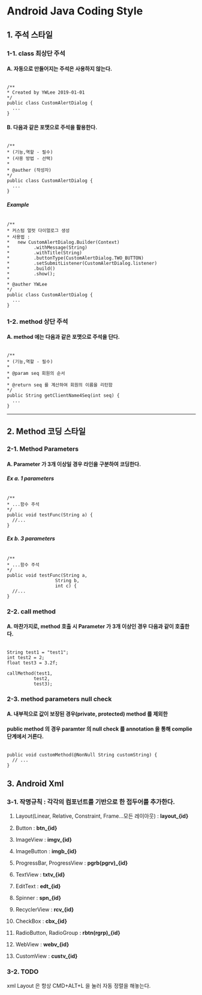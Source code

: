 # Android Java Coding Style

## 1. 주석 스타일
### 1-1. class 최상단 주석
#### A. 자동으로 만들어지는 주석은 사용하지 않는다.
<pre><code>
/**
* Created by YWLee 2019-01-01
*/
public class CustomAlertDialog {
  ...
}
</code></pre>

#### B. 다음과 같은 포맷으로 주석을 활용한다.
<pre><code>
/**
* (기능,역할 - 필수)
* (사용 방법 - 선택)
* 
* @auther (작성자)
*/
public class CustomAlertDialog {
  ...
}
</code></pre>

##### Example
<pre><code>
/**
* 커스텀 얼럿 다이얼로그 생성
* 사용법 :
*   new CustomAlertDialog.Builder(Context)
*         .withMessage(String)
*         .withTitle(String)
*         .buttonType(CustomAlertDialog.TWO_BUTTON)
*         .setSubmitListener(CustomAlertDialog.listener)
*         .build()
*         .show();
* 
* @auther YWLee
*/
public class CustomAlertDialog {
  ...
}
</code></pre>


### 1-2. method 상단 주석
#### A. method 에는 다음과 같은 포맷으로 주석을 단다.

<pre><code>
/**
* (기능,역할 - 필수)
*
* @param seq 회원의 순서
*
* @return seq 를 계산하여 회원의 이름을 리턴함
*/
public String getClientName4Seq(int seq) {
  ...
}
</code></pre>


<hr />


## 2. Method 코딩 스타일
### 2-1. Method Parameters
#### A. Parameter 가 3개 이상일 경우 라인을 구분하여 코딩한다.
##### Ex a. 1 parameters
<pre><code>
/**
* ...함수 주석
*/
public void testFunc(String a) {
  //...
}
</code></pre>
##### Ex b. 3 parameters
<pre><code>
/**
* ...함수 주석
*/
public void testFunc(String a,
                  String b,
                  int c) {
  //...
}
</code></pre>

### 2-2. call method
#### A. 마찬가지로, method 호출 시 Parameter 가 3개 이상인 경우 다음과 같이 호출한다.
<pre><code>
String test1 = "test1";
int test2 = 2;
float test3 = 3.2f;

callMethod(test1,
          test2,
          test3);
</code></pre>


### 2-3. method parameters null check
#### A. 내부적으로 값이 보장된 경우(private, protected) method 를 제외한
####    public method 의 경우 paramter 의 null check 를 annotation 을 통해 complie 단계에서 거른다.
<pre><code>
public void customMethod(@NonNull String customString) {
  // ...
}
</code></pre>




## 3. Android Xml
### 3-1. 작명규칙 : 각각의 컴포넌트를 기반으로 한 접두어를 추가한다.

1. Layout(Linear, Relative, Constraint, Frame...모든 레이아웃)
    : <b>layout_{id}</b>
    
2. Button : <b>btn_{id}</b>
3. ImageView : <b>imgv_{id}</b>
4. ImageButton : <b>imgb_{id}</b>
5. ProgressBar, ProgressView : <b>pgrb(pgrv)_{id}</b>
6. TextView : <b>txtv_{id}</b>
7. EditText : <b>edt_{id}</b>
8. Spinner : <b>spn_{id}</b>
9. RecyclerView : <b>rcv_{id}</b>
10. CheckBox : <b>cbx_{id}</b>
11. RadioButton, RadioGroup : <b>rbtn(rgrp)_{id}</b>
12. WebView : <b>webv_{id}</b>
13. CustomView : <b>custv_{id}</b>


### 3-2. TODO

xml Layout 은 항상 CMD+ALT+L 을 눌러 자동 정렬을 해놓는다.

